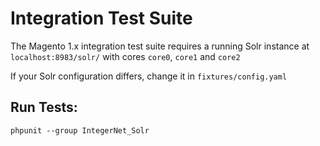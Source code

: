 # Integration Test Suite

The Magento 1.x integration test suite requires a running Solr instance at `localhost:8983/solr/` with cores `core0`, `core1` and `core2`

If your Solr configuration differs, change it in `fixtures/config.yaml`

## Run Tests:

    phpunit --group IntegerNet_Solr